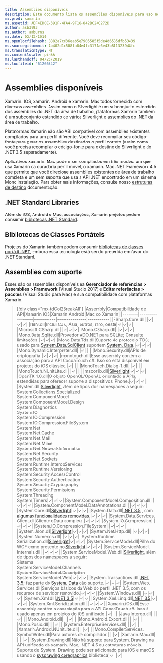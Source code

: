 ```yaml
---
title: Assemblies disponíveis
description: Este documento lista os assemblies disponíveis para uso no xamarin. IOS, xamarin. Android e xamarin. Mac. Ele também fornece links para documentação sobre bibliotecas do .NET Standard e bibliotecas de classes portáteis.
ms.prod: xamarin
ms.assetid: AEF4ED0E-391F-4FA4-9F18-842BC24C272D
author: asb3993
ms.author: amburns
ms.date: 03/13/2018
ms.openlocfilehash: 8882a7cd36eab5e7905585f5de4d6585dfb53439
ms.sourcegitcommit: 4b402d1c508fa84e4fc3171a6e43b811323948fc
ms.translationtype: MT
ms.contentlocale: pt-BR
ms.lasthandoff: 04/23/2019
ms.locfileid: "61266542"
---
```

# <a name="available-assemblies"></a>Assemblies disponíveis

Xamarin. IOS, xamarin. Android e xamarin. Mac todos fornecido com diversos assemblies. Assim como o Silverlight é um subconjunto estendido dos assemblies do .NET da área de trabalho, plataformas Xamarin também é um subconjunto estendido de vários Silverlight e assemblies do .NET da área de trabalho.

Plataformas Xamarin não são ABI compatível com assemblies existentes compilados para um perfil diferente. Você deve recompilar seu código-fonte para gerar os assemblies destinados o perfil correto (assim como você precisa recompilar o código-fonte para o destino do Silverlight e do .NET 3.5 separadamente).

Aplicativos xamarin. Mac podem ser compilados em três modos: um que usa Xamarin da curadoria perfil móvel, o xamarin. Mac .NET Framework 4.5 que permite que você direcione assemblies existentes de área de trabalho completa e um sem suporte que usa a API .NET encontrado em um sistema Mono instalação. Para obter mais informações, consulte nosso [estruturas de destino](~/mac/platform/target-framework.md) documentação.

## <a name="net-standard-libraries"></a>.NET Standard Libraries

Além do iOS, Android e Mac, associações, Xamarin projetos podem consumir [bibliotecas .NET Standard](~/cross-platform/app-fundamentals/net-standard.md).

## <a name="portable-class-libraries"></a>Bibliotecas de Classes Portáteis

Projetos do Xamarin também podem consumir [bibliotecas de classes portátil .NET](~/cross-platform/app-fundamentals/pcl.md), embora essa tecnologia está sendo preterida em favor do .NET Standard.

## <a name="supported-assemblies"></a>Assemblies com suporte

Esses são os assemblies disponíveis na **Gerenciador de referências > Assemblies > Framework** (Visual Studio 2017) e **Editar referências > pacotes** (Visual Studio para Mac) e sua compatibilidade com plataformas Xamarin.

> [!div class="mx-tdCol2BreakAll"]
> |Assembly|Compatibilidade de API|Xamarin iOS|Xamarin Android|Mac do Xamarin|
> |--------|-----------------|-----------|---------------|-----------|
> |FSharp.Core.dll| |✓|✓|✓|
> |l18N.dll|Inclui CJK, Ásia, outros, raro, oeste|✓|✓|✓|
> |Microsoft.CSharp.dll| |✓|✓|✓|
> |Mono.CSharp.dll| |✓|✓|✓|
> |Mono.Data.Sqlite.dll|Provedor ADO.NET para SQLite; Consulte limitações.|✓|✓|✓|
> |Mono.Data.Tds.dll|Suporte de protocolo TDS; usado para [System.Data.SqlClient](xref:System.Data.SqlClient) suportem [System. Data](xref:System.Data).|✓|✓|✓|
> |Mono.Dynamic.&#8203;Interpreter.dll| |✓| | |
> |Mono.Security.dll|APIs de criptografia.|✓|✓|✓|
> |monotouch.dll|Esse assembly contém a associação para a API CocoaTouch c#. Isso só está disponível em projetos do iOS clássico.|✓| | |
> |MonoTouch.&#8203;Dialog-1.dll| |✓| | |
> |MonoTouch.&#8203;NUnitLite.dll| |✓| | |
> |mscorlib.dll|[Silverlight](https://msdn.microsoft.com/library/cc838194(VS.95).aspx)|✓|✓|✓|
> |OpenTK-1.0.dll|O objeto OpenGL/OpenAL orientado a APIs, estendidas para oferecer suporte a dispositivos iPhone.|✓|✓|✓|
> |System.dll|[Silverlight](https://msdn.microsoft.com/library/cc838194(VS.95).aspx), além de tipos dos namespaces a seguir:<br />System.Collections.Specialized<br />System.&#8203;ComponentModel<br />System.ComponentModel.Design<br />System.Diagnostics<br />System.IO<br />System.IO.Compression<br />System.IO.Compression.FileSystem<br />System.Net<br />System.Net.Cache<br />System.Net.Mail<br />System.Net.Mime<br />System.Net.&#8203;NetworkInformation<br />System.Net.Security<br />System.Net.Sockets<br />System.Runtime.&#8203;InteropServices<br />System.Runtime.Versioning<br />System.Security.&#8203;AccessControl<br />System.Security.Authentication<br />System.Security.&#8203;Cryptography<br />System.Security.Permissions<br />System.Threading<br />System.Timers|✓|✓|✓|
> |System.&#8203;ComponentModel.&#8203;Composition.dll| |✓|✓|✓|
> |System.&#8203;ComponentModel.&#8203;DataAnnotations.dll| |✓|✓|✓|
> |System.Core.dll|[Silverlight](https://msdn.microsoft.com/library/cc838194(VS.95).aspx)|✓|✓|✓|
> |System.Data.dll|[.NET 3.5](https://msdn.microsoft.com/library/ms229335.aspx) , com [algumas funcionalidades removidas](~/ios/data-cloud/system.data.md).|✓|✓|✓|
> |System.Data.&#8203;Services.&#8203;Client.dll|Cliente oData completa.|✓|✓|✓|
> |System.IO.&#8203;Compression| |✓|✓|✓|
> |System.IO.&#8203;Compression.&#8203;FileSystem| |✓|✓|✓|
> |System.Json.dll|[Silverlight](https://msdn.microsoft.com/library/cc838194(VS.95).aspx)|✓|✓|✓|
> |System.Net.&#8203;Http.dll| |✓|✓|✓|
> |System.&#8203;Numerics.dll| |✓|✓|✓|
> |System.Runtime.&#8203;Serialization.dll|[Silverlight](https://msdn.microsoft.com/library/cc838194(VS.95).aspx)|✓|✓|✓|
> |System.&#8203;ServiceModel.dll|Pilha do WCF como presente no [Silverlight](https://msdn.microsoft.com/library/cc838194(VS.95).aspx)|✓|✓|✓|
> |System.&#8203;ServiceModel.&#8203;Internals.dll| |✓|✓|✓|
> |System.&#8203;ServiceModel.&#8203;Web.dll|[Silverlight](https://msdn.microsoft.com/library/cc838194(VS.95).aspx), além de tipos dos namespaces a seguir: <br />Sistema<br />System.ServiceModel.Channels<br />System.ServiceModel.Description<br />System.ServiceModel.Web|✓|✓|✓|
> |System.&#8203;Transactions.dll|[.NET 3.5](https://msdn.microsoft.com/library/ms229335.aspx); faz parte do [System. Data](~/ios/data-cloud/system.data.md) dão suporte.|✓|✓|✓|
> |System.Web.&#8203;Services.dll|Serviços básicos da Web do perfil .NET 3.5, com os recursos de servidor removido.|✓|✓|✓|
> |System.&#8203;Windows.dll| |✓|✓|✓|
> |System.&#8203;Xml.dll|[.NET 3.5](https://msdn.microsoft.com/library/ms229335.aspx)|✓|✓|✓|
> |System.Xml.&#8203;Linq.dll|[.NET 3.5](https://msdn.microsoft.com/library/ms229335.aspx)|✓|✓|✓|
> |System.Xml.Serialization.dll| |✓|✓|✓|
> |Xamarin.iOS.dll|Esse assembly contém a associação para a API CocoaTouch c#. Isso é usado apenas em projetos do iOS unificado.|✓| | |
> |Java.Interop.dll| | |✓| |
> |Mono.Android.dll| | |✓| |
> |Mono.Android.&#8203;Export.dll| | |✓| |
> |Mono.Posix.dll| | |✓| |
> |System.&#8203;EnterpriseServices.dll| | |✓| |
> |Xamarin.Android.&#8203;NUnitLite.dll| | |✓| |
> |Mono.CompilerServices.&#8203;SymbolWriter.dll|Para autores de compilador.| | |✓|
> |Xamarin.Mac.dll| | | |✓|
> |System.&#8203;Drawing.dll|Não há suporte para System. Drawing na API unificada do xamarin. Mac, .NET 4.5 ou estruturas móveis. Suporte de System. Drawing pode ser adicionado para iOS e macOS usando o [sysdrawing coregraphics](https://github.com/mono/sysdrawing-coregraphics) biblioteca|✓| |✓|
